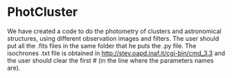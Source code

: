 # PhotCluster
We have created a code to do the photometry of clusters and astronomical structures, using different observation images and filters.
The user should put all the .fits files in the same folder that he puts the .py file. The isochrones .txt file is obtained in http://stev.oapd.inaf.it/cgi-bin/cmd_3.3 and the user should clear the first # (in the line where the parameters names are).
